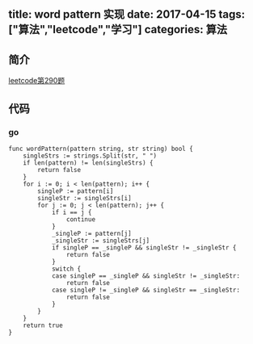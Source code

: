 title: word pattern 实现
date: 2017-04-15
tags: ["算法","leetcode","学习"]
categories:
  算法
---
## 简介 ##
[leetcode第290题](https://leetcode.com/problems/word-pattern/#/description)

## 代码 ##
### go ###
```
func wordPattern(pattern string, str string) bool {
    singleStrs := strings.Split(str, " ")
    if len(pattern) != len(singleStrs) {
        return false
    }
    for i := 0; i < len(pattern); i++ {
        singleP := pattern[i]
        singleStr := singleStrs[i]
        for j := 0; j < len(pattern); j++ {
            if i == j {
                continue
            }
            _singleP := pattern[j]
            _singleStr := singleStrs[j]
            if singleP == _singleP && singleStr != _singleStr {
                return false
            }
            switch {
            case singleP == _singleP && singleStr != _singleStr: 
                return false
            case singleP != _singleP && singleStr == _singleStr:
                return false
            }
        } 
    }
    return true
}
```